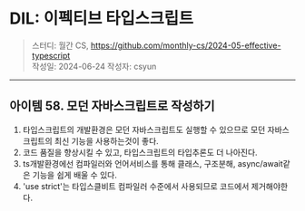 # DIL: 이펙티브 타입스크립트

> 스터디: 월간 CS, https://github.com/monthly-cs/2024-05-effective-typescript  
> 작성일: 2024-06-24
> 작성자: csyun

--- 

## 아이템 58. 모던 자바스크립트로 작성하기

1. 타입스크립트의 개발환경은 모던 자바스크립트도 실행할 수 있으므로 모던 자바스크립트의 최신 기능을 사용하는것이 좋다.
2. 코드 품질을 향상시킬 수 있고, 타입스크립트의 타입추론도 더 나아진다.
3. ts개발환경에선 컴파일러와 언어서비스를 통해 클래스, 구조분해, async/await같은 기능을 쉽게 배울 수 있다.
4. 'use strict'는 타입스클비트 컴파일러 수준에서 사용되므로 코드에서 제거해야한다.